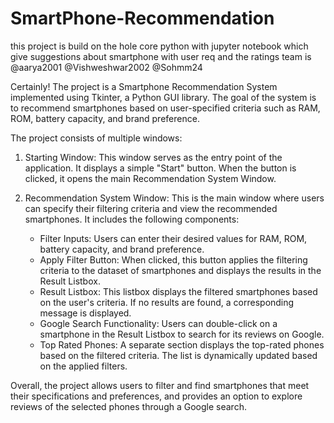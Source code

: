 # SmartPhone-Recommendation
this project is build on the hole core python with jupyter notebook which give suggestions about smartphone with user req and the  ratings
team is @aarya2001 @Vishweshwar2002 @Sohmm24

Certainly! The project is a Smartphone Recommendation System implemented using Tkinter, a Python GUI library. The goal of the system is to recommend smartphones based on user-specified criteria such as RAM, ROM, battery capacity, and brand preference.

The project consists of multiple windows:

1. Starting Window: This window serves as the entry point of the application. It displays a simple "Start" button. When the button is clicked, it opens the main Recommendation System Window.

2. Recommendation System Window: This is the main window where users can specify their filtering criteria and view the recommended smartphones. It includes the following components:

   - Filter Inputs: Users can enter their desired values for RAM, ROM, battery capacity, and brand preference.
   - Apply Filter Button: When clicked, this button applies the filtering criteria to the dataset of smartphones and displays the results in the Result Listbox.
   - Result Listbox: This listbox displays the filtered smartphones based on the user's criteria. If no results are found, a corresponding message is displayed.
   - Google Search Functionality: Users can double-click on a smartphone in the Result Listbox to search for its reviews on Google.
   - Top Rated Phones: A separate section displays the top-rated phones based on the filtered criteria. The list is dynamically updated based on the applied filters.

Overall, the project allows users to filter and find smartphones that meet their specifications and preferences, and provides an option to explore reviews of the selected phones through a Google search.

